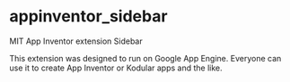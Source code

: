 # appinventor_sidebar
MIT App Inventor extension Sidebar

This extension was designed to run on Google App Engine. Everyone can use it to create App Inventor or Kodular apps and the like.
